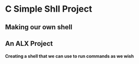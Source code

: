 # C Simple Shll Project

## Making our own shell

## An ALX Project

#### Creating a shell that we can use to run commands as we wish

